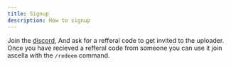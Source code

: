 ```yaml
---
title: Signup
description: How to signup
---
```


Join the [discord](https://discord.gg/mY8zTARu4g), And ask for a refferal code to get invited to the uploader.
Once you have recieved a refferal code from someone you can use it join ascella with the `/redeem` command.
